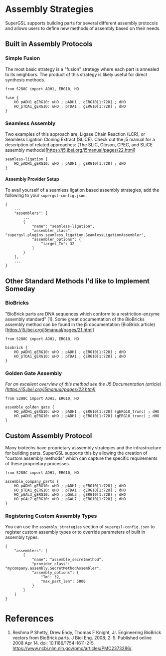# Assembly Strategies

SuperGSL supports building parts for several different assembly protocols and allows users to define new methods of assembly based on their needs.

## Built in Assembly Protocols

### Simple Fusion

The most basic strategy is a "fusion" strategy where each part is annealed to its neighbors. The product of this strategy is likely useful for direct synthesis methods.

```
from S288C import ADH1, ERG10, HO

fuse {
    HO_pADH1_gERG10: uHO ; pADH1 ; gERG10[1:728] ; dHO
	HO_pTDA1_gERG10: uHO ; pTDA1 ; gERG10[1:728] ; dHO
}

```

### Seamless Assembly

Two examples of this approach are, Ligase Chain Reaction (LCR), or Seamless Ligation Cloning Extract (SLiCE). Check out the j5 manual for a description of related approaches: (The SLIC, Gibson, CPEC, and SLiCE assembly methods)[https://j5.jbei.org/j5manual/pages/22.html]

```
seamless-ligation {
    HO_pADH1_gERG10: uHO ; pADH1 ; gERG10[1:728] ; dHO
}
```

#### Assembly Provider Setup

To avail yourself of a seamless ligation based assembly strategies, add the following to your `supergsl-config.json`.

```
{
    ...
    "assemblers": [
        ...
        {
            "name": "seamless-ligation",
            "assembler_class": "supergsl.plugins.seamless_ligation.SeamlessLigationAssembler",
            "assembler_options": {
                "target_Tm": 32
            }
        }
    ],
    ...
}
```


## Other Standard Methods I'd like to Implement Someday



### BioBricks

"BioBrick parts are DNA sequences which conform to a restriction-enzyme assembly standard" [1]. Some great documentation of the BioBricks assembly method can be found in the j5 documentation (BioBrick article)[https://j5.jbei.org/j5manual/pages/21.html]

```
from S288C import ADH1, ERG10, HO

biobrick {
    HO_pADH1_gERG10: uHO ; pADH1 ; gERG10[1:728] ; dHO
	HO_pTDA1_gERG10: uHO ; pTDA1 ; gERG10[1:728] ; dHO
}

```

### Golden Gate Assembly
*For an excellent overview of this method see the J5 Documentation (article)[https://j5.jbei.org/j5manual/pages/23.html]*

```
from S288C import ADH1, ERG10, HO

assemble_golden_gate {
    HO_pADH1_gERG10: uHO ; pADH1 ; gERG10[1:728] (gERG10_trunc) ; dHO
    HO_pADH1_gERG10: uHO ; pADH1 ; gERG10[1:728] (gERG10_trunc) ; dHO
}
```

## Custom Assembly Protocol

Many biotechs have proprietary asssembly strategies and the infrastructure for building parts. SuperGSL supports this by allowing the creation of "custom assembly methods" which can capture the specific requirements of these proprietary processes.

```
from S288C import ADH1, ERG10, HO

assemble_company_parts {
    HO_pADH1_gERG10: uHO ; pADH1 ; gERG10[1:728] ; dHO
    HO_pTDA1_gERG10: uHO ; pTDA1 ; gERG10[1:728] ; dHO
    HO_pGAL3_gERG10: uHO ; pGAL3 ; gERG10[1:728] ; dHO
    HO_pGAL7_gERG10: uHO ; pGAL7 ; gERG10[1:728] ; dHO
}
```

### Registering Custom Assembly Types
You can use the `assembly_strategies` section of `supergsl-config.json` to register custom assembly types or to override parameters of built in assembly types.

```
{
    "assemblers": [
        {
            "name": "assemble_secretmethod",
            "provider_class": "mycompany.assembly.SecretMethodAssembler",
            "assembly_options": {
                "Tm": 32,
                "max_part_len": 5000
            }
        }
    ]
}
```


# References

1. Reshma P Shetty, Drew Endy, Thomas F Knight, Jr. Engineering BioBrick vectors from BioBrick parts. J Biol Eng. 2008; 2: 5.
Published online 2008 Apr 14. doi: 10.1186/1754-1611-2-5. https://www.ncbi.nlm.nih.gov/pmc/articles/PMC2373286/.
